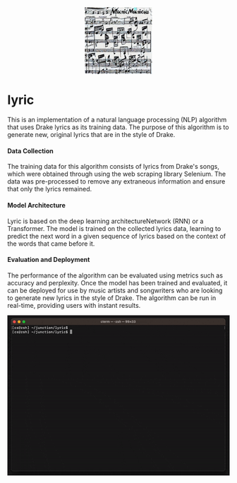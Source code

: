 <div style="text-align: center;">
<img src="./assets/head.jpeg" width="30%">
</div>

# lyric
                                         
This is an implementation of a natural language processing (NLP) algorithm that uses Drake lyrics as its training data. The purpose of this algorithm is to generate new, original lyrics that are in the style of Drake.

#### Data Collection
The training data for this algorithm consists of lyrics from Drake's songs, which were obtained through using the web scraping library Selenium. The data was pre-processed to remove any extraneous information and ensure that only the lyrics remained.

#### Model Architecture
Lyric is based on the deep learning architectureNetwork (RNN) or a Transformer. The model is trained on the collected lyrics data, learning to predict the next word in a given sequence of lyrics based on the context of the words that came before it.

#### Evaluation and Deployment
The performance of the algorithm can be evaluated using metrics such as accuracy and perplexity. Once the model has been trained and evaluated, it can be deployed for use by music artists and songwriters who are looking to generate new lyrics in the style of Drake. The algorithm can be run in real-time, providing users with instant results.

![Lyric Demo](./assets/demo.gif)
